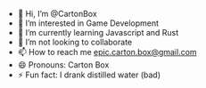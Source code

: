- 👋 Hi, I’m @CartonBox
- 👀 I’m interested in Game Development
- 🌱 I’m currently learning Javascript and Rust
- 💞️ I’m not looking to collaborate
- 📫 How to reach me epic.carton.box@gmail.com
- 😄 Pronouns: Carton Box
- ⚡ Fun fact: I drank distilled water (bad)

<!---
Carton2Box/Carton2Box is a ✨ special ✨ repository because its `README.md` (this file) appears on your GitHub profile.
You can click the Preview link to take a look at your changes.
--->
